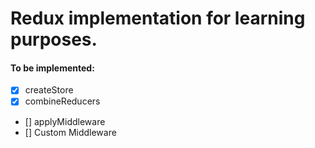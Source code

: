 # Redux implementation for learning purposes.

#### To be implemented:
- [x] createStore
- [x] combineReducers
- [] applyMiddleware
- [] Custom Middleware
